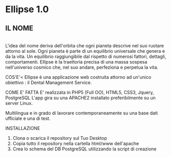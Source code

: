 <h1>Ellipse 1.0</h1>


<h2>IL NOME</h2>
<br/>
L'idea del nome deriva dell'orbita che ogni pianeta descrive nel suo ruotare attorno al sole.
Ogni pianeta è parte di un equilibrio universale che genera e da la vita. Un equilibrio raggiungibile dal rispetto di numerosi fattori, dettagli, comportamenti.
Ellipse è la traettoria precisa di una massa sospesa nell'universo cosmico che, nel suo andare, perfeziona e perpetua la vita.

COS'E'<
Ellipse è una applicazione web costruita attorno ad un'unico obiettivo : il Dental Management Service.

COME E' FATTA
E' realizzata in PHP5 (Full OO), HTML5, CSS3, Jquery, PostgreSQL
L'app gira su una APACHE2 installato preferibilmente su un server Linux.

Multilingua e in grado di lavorare contemporaneamente su una base dati ufficiale e una di test.

INSTALLAZIONE
1.  Clona o scarica il repository sul Tuo Desktop
2.  Copia tutto il repository nella cartella html/www dell'apache
3.  Crea lo schema del DB PostgreSQL utilizzando la script di creazione
